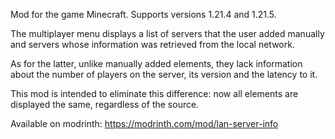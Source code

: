 Mod for the game Minecraft.
Supports versions 1.21.4 and 1.21.5.

The multiplayer menu displays a list of servers that the user added manually and servers whose information was retrieved from the local network.

As for the latter, unlike manually added elements, they lack information about the number of players on the server, its version and the latency to it.

This mod is intended to eliminate this difference: now all elements are displayed the same, regardless of the source.

Available on modrinth: https://modrinth.com/mod/lan-server-info
